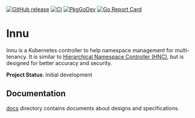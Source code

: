 [![GitHub release](https://img.shields.io/github/release/cybozu-go/innu.svg?maxAge=60)][releases]
[![CI](https://github.com/cybozu-go/innu/actions/workflows/ci.yaml/badge.svg)](https://github.com/cybozu-go/innu/actions/workflows/ci.yaml)
[![PkgGoDev](https://pkg.go.dev/badge/github.com/cybozu-go/innu?tab=overview)](https://pkg.go.dev/github.com/cybozu-go/innu?tab=overview)
[![Go Report Card](https://goreportcard.com/badge/github.com/cybozu-go/innu)](https://goreportcard.com/report/github.com/cybozu-go/innu)

# Innu

Innu is a Kubernetes controller to help namespace management for multi-tenancy.
It is similar to [Hierarchical Namespace Controller (HNC)][HNC], but is designed for better accuracy and security.

**Project Status**: Initial development

## Documentation

[docs](docs/) directory contains documents about designs and specifications.

[releases]: https://github.com/cybozu-go/innu/releases
[HNC]: https://github.com/kubernetes-sigs/hierarchical-namespaces
